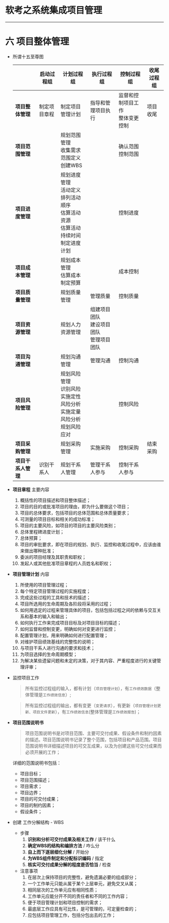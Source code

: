 # 软考之系统集成项目管理

---

# 六 项目整体管理

- 所谓十五至尊图

    |                    | 启动过程组   | 计划过程组                                                                                        | 执行过程组                                     | 控制过程组                            | 收尾过程组 |
    | ------------------ | ------------ | ------------------------------------------------------------------------------------------------- | ---------------------------------------------- | ------------------------------------- | ---------- |
    | **项目整体管理**   | 制定项目章程 | 制定项目管理计划                                                                                  | 指导和管理项目执行                             | 监督和控制项目工作 <br/> 整体变更控制 | 项目收尾   |
    | **项目范围管理**   |              | 规划范围管理<br/>收集需求<br/>范围定义<br/>创建WBS                                                |                                                | 确认范围<br/>控制范围                 |            |
    | **项目进度管理**   |              | 规划进度管理<br/>活动定义<br/>排列活动顺序<br/>估算活动资源<br/>估算活动持续时间<br/>制定进度计划 |                                                | 控制进度                              |            |
    | **项目成本管理**   |              | 规划成本管理<br/>估算成本<br/>制定预算                                                            |                                                | 成本控制                              |            |
    | **项目质量管理**   |              | 规划质量管理                                                                                      | 管理质量                                       | 控制质量                              |            |
    | **项目资源管理**   |              | 规划人力资源管理                                                                                  | 组建项目团队<br/>建设项目团队<br/>管理项目团队 |                                       |            |
    | **项目沟通管理**   |              | 规划沟通管理                                                                                      | 管理沟通                                       | 控制沟通                              |            |
    | **项目风险管理**   |              | 规划风险管理<br/>识别风险<br/>实施定性风险分析<br/>实施定量风险分析<br/>规划风险应对              |                                                | 控制风险                              |            |
    | **项目采购管理**   |              | 规划采购管理                                                                                      | 实施采购                                       | 控制采购                              | 结束采购   |
    | **项目干系人管理** | 识别干系人   | 规划干系人管理                                                                                    | 管理干系人参与                                 | 控制干系人参与                        |            |

- **项目章程** 主要内容
  1. 概括性的项目描述和项目整体描述；
  2. 项目的目的或批准项目的理由，即为什么要做这个项目；
  3. 项目的总体要求，包括项目的总体范围和总体质量要求；
  4. 可测量的项目目标和相关的成功标准；
  5. 项目的主要风险，如项目的项目的主要风险类别；
  6. 总体里程碑进度计划；
  7. 总体预算；
  8. 项目的审批要求，即在项目的规划、执行、监控和收尾过程中，应该由谁来做出哪种批准；
  9. 委派的项目经理及其职责和职权；
  10. 发起人或其他批准项目章程的人员姓名和职权；

- **项目管理计划** 内容
  1. 所使用的项目管理过程；
  2. 每个特定项目管理过程的实施程度；
  3. 完成这些过程的工具和技术的描述；
  4. 项目所选用的生命周期及各阶段将采用的过程；
  5. 如何用选定的过程来管理具体的项目，包括包括过程之间的依赖与交互关系和基本的输入和输出；
  6. 如何执行工作来完成项目目标及对项目目标的描述；
  7. 如何监督和控制变更，明确如何对变更进行监控；
  8. 配置管理计划，用来明确如何进行配置管理；
  9. 对维护项目绩效基线的完整性的说明；
  10. 与项目干系人进行沟通的要求和技术；
  11. 为项目选择的生命周期模型；
  12. 为解决某些遗留问题和未定的决策，对于其内容、严重程度进行的关键管理评审；

- 监控项目工作
  > 所有监控过程组的输入，都有计划（`项目管理计划`），有`工作绩效数据`（整体管理是`工作绩效信息`）;

  > 所有监控过程组的输出，都有变更（`变更请求`），有更新（`项目管理计划更新、项目文件更新`），有`工作绩效信息`(整体管理是`工作绩效报告`)；

- **项目范围说明书**
  > 项目范围说明书是对项目范围、主要可交付成果、假设条件和制约因素的描述。项目范围说明书记录了整个范围，包括项目和产品范围。项目范围说明书详细描述项目的可交互成果，以及为创建这些可交付成果而必须开展的工作；

  详细的范围说明书包括：
  - 项目目标；
  - 项目范围描述；
  - 项目需求；
  - 项目边界；
  - 项目的可交付成果；
  - 项目的制约因素；
  - 假设条件；
  
- 创建 工作分解结构 - WBS
  - 步骤
    1. **识别和分析可交付成果及相关工作** / 该干什么
    2. **确定WBS的结构和编排方法** / 咋么分
    3. **自上而下逐层细化分解** / 开始分
    4. **为WBS组件制定和分配标识编码** / 指定
    5. **核实可交付成果分解的程度是否恰当** / 检查
  - 注意事项
    1. 在层次上保持项目的完整性，避免遗漏必要的组成部分；
    2. 一个工作单元只能从属于某个上层单元，避免交叉从属；
    3. 相同层次的工作单元应有相同性质；
    4. 工作单元应能分开不同的责任者和不同的工作内容；
    5. 便于项目管理计划和项目控制的需求；
    6. 最底层工作应具有可比性，是可管理的，可定量检查的；
    7. 应包括项目管理工作，包括分包出去的工作；

